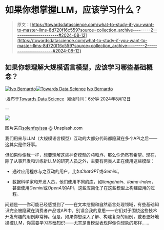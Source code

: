 # 如果你想掌握LLM，应该学习什么？

> 原文：[https://towardsdatascience.com/what-to-study-if-you-want-to-master-llms-8d720f16c559?source=collection_archive---------2-----------------------#2024-08-12](https://towardsdatascience.com/what-to-study-if-you-want-to-master-llms-8d720f16c559?source=collection_archive---------2-----------------------#2024-08-12)

## 如果你想理解大规模语言模型，应该学习哪些基础概念？

[](https://ivopbernardo.medium.com/?source=post_page---byline--8d720f16c559--------------------------------)[![Ivo Bernardo](../Images/39887b6f3e63a67c0545e87962ad5df0.png)](https://ivopbernardo.medium.com/?source=post_page---byline--8d720f16c559--------------------------------)[](https://towardsdatascience.com/?source=post_page---byline--8d720f16c559--------------------------------)[![Towards Data Science](../Images/a6ff2676ffcc0c7aad8aaf1d79379785.png)](https://towardsdatascience.com/?source=post_page---byline--8d720f16c559--------------------------------) [Ivo Bernardo](https://ivopbernardo.medium.com/?source=post_page---byline--8d720f16c559--------------------------------)

·发布于[Towards Data Science](https://towardsdatascience.com/?source=post_page---byline--8d720f16c559--------------------------------) ·阅读时间：6分钟·2024年8月12日

--

![](../Images/0817e20fc1920752094db9e6e3176415.png)

图片来自[solenfeyissa](https://unsplash.com/pt-br/@solenfeyissa) @ Unsplash.com

我们用来与LLM（大规模语言模型）互动的大部分代码都隐藏在多个API之后——这其实是件好事。

但如果你像我一样，想要理解这些神奇模型的*内*和*外*，那么你仍然有希望。现在，除了从事开发和训练新LLM的研究人员之外，主要有两类人正在使用这些模型：

+   通过应用程序与之互动的用户，比如*ChatGPT*或*Gemini*。

+   数据科学家和开发人员，他们使用不同的库，如*llangchain*、*llama-index*，甚至使用*Gemini*或*OpenAI*的API，这些库简化了在这些模型上构建应用的过程。

问题是——你可能已经感觉到了——在文本挖掘和自然语言处理领域，有些基础知识完全被隐藏在消费者产品或API中。别误会我的意思——它们对于围绕这些技术开发有趣的用例非常棒。但是，如果你想深入了解、构建复杂的用例，或者更好地操控LLM，你需要学习基础知识——尤其是当模型表现得像你想象的那样……
